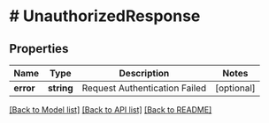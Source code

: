 # # UnauthorizedResponse

## Properties

Name | Type | Description | Notes
------------ | ------------- | ------------- | -------------
**error** | **string** | Request Authentication Failed | [optional]

[[Back to Model list]](../../README.md#models) [[Back to API list]](../../README.md#endpoints) [[Back to README]](../../README.md)
